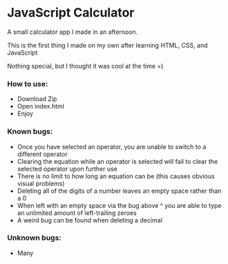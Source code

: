 # JavaScript Calculator
A small calculator app I made in an afternoon.

This is the first thing I made on my own after learning HTML, CSS, and JavaScript

Nothing special, but I thought it was cool at the time =)

### How to use:
- Download Zip
- Open index.html
- Enjoy

### Known bugs:
- Once you have selected an operator, you are unable to switch to a different operator
- Clearing the equation while an operator is selected will fail to clear the selected operator upon further use
- There is no limit to how long an equation can be (this causes obvious visual problems)
- Deleting all of the digits of a number leaves an empty space rather than a 0
- When left with an empty space via the bug above ^ you are able to type an unlimited amount of left-trailing zeroes
- A weird bug can be found when deleting a decimal

### Unknown bugs:
- Many



